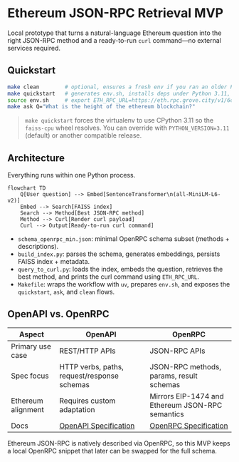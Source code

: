 # Ethereum JSON-RPC Retrieval MVP

Local prototype that turns a natural-language Ethereum question into the right JSON-RPC method and a ready-to-run `curl` command—no external services required.

## Quickstart

```bash
make clean        # optional, ensures a fresh env if you ran an older Python
make quickstart   # generates env.sh, installs deps under Python 3.11, builds FAISS index
source env.sh     # export ETH_RPC_URL=https://eth.rpc.grove.city/v1/6c5de5ff
make ask Q="What is the height of the ethereum blockchain?"
```

> `make quickstart` forces the virtualenv to use CPython 3.11 so the `faiss-cpu` wheel resolves. You can override with `PYTHON_VERSION=3.11` (default) or another compatible release.

## Architecture

Everything runs within one Python process.

```mermaid
flowchart TD
    Q[User question] --> Embed[SentenceTransformer\n(all-MiniLM-L6-v2)]
    Embed --> Search[FAISS index]
    Search --> Method[Best JSON-RPC method]
    Method --> Curl[Render curl payload]
    Curl --> Output[Ready-to-run curl command]
```

- `schema_openrpc_min.json`: minimal OpenRPC schema subset (methods + descriptions).
- `build_index.py`: parses the schema, generates embeddings, persists FAISS index + metadata.
- `query_to_curl.py`: loads the index, embeds the question, retrieves the best method, and prints the curl command using `ETH_RPC_URL`.
- `Makefile`: wraps the workflow with `uv`, prepares `env.sh`, and exposes the `quickstart`, `ask`, and `clean` flows.

## OpenAPI vs. OpenRPC

| Aspect | OpenAPI | OpenRPC |
| --- | --- | --- |
| Primary use case | REST/HTTP APIs | JSON-RPC APIs |
| Spec focus | HTTP verbs, paths, request/response schemas | JSON-RPC methods, params, result schemas |
| Ethereum alignment | Requires custom adaptation | Mirrors EIP-1474 and Ethereum JSON-RPC semantics |
| Docs | [OpenAPI Specification](https://spec.openapis.org/oas/v3.1.0) | [OpenRPC Specification](https://spec.open-rpc.org/) |

Ethereum JSON-RPC is natively described via OpenRPC, so this MVP keeps a local OpenRPC snippet that later can be swapped for the full schema.
